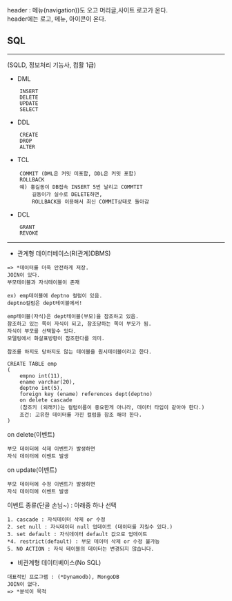 header : 메뉴(navigation))도 오고 머리글,사이트 로고가 온다.  
header에는 로고, 메뉴, 아이콘이 온다.

## SQL
---
(SQLD, 정보처리 기능사, 컴활 1급)
- DML
```
    INSERT
    DELETE
    UPDATE
    SELECT
```
- DDL
```
    CREATE
    DROP
    ALTER
```
- TCL
```
    COMMIT (DML은 커밋 미포함, DDL은 커밋 포함)
    ROLLBACK
    예) 홍길동이 DB접속 INSERT 5번 날리고 COMMTIT
        길동이가 실수로 DELETE하면,
        ROLLBACK을 이용해서 최신 COMMIT상태로 돌아감
```
- DCL
```
    GRANT
    REVOKE
```
---
- 관계형 데이터베이스(R(관계)DBMS)  
```
=> *데이터를 더욱 안전하게 저장.
JOIN이 있다.
부모테이블과 자식테이블이 존재

ex) emp테이블에 deptno 컬럼이 있음.
deptno컬럼은 dept테이블에서!

emp테이블(자식)은 dept테이블(부모)을 참조하고 있음.
참조하고 있는 쪽이 자식이 되고, 참조당하는 쪽이 부모가 됨.
자식이 부모를 선택할수 있다.
모델링에서 화살표방향이 참조한다를 의미.

참조를 하지도 당하지도 않는 테이블을 원시테이블이라고 한다.
```
```
CREATE TABLE emp
(
    empno int(11),
    ename varchar(20),
    deptno int(5),
    foreign key (ename) references dept(deptno)
    on delete cascade
    (참조키 (외래키)는 컬럼이름이 중요한게 아니라, 데이터 타입이 같아야 한다.)
    조건: 고유한 데이터를 가진 컬럼을 참조 해야 한다.
)
```
on delete(이벤트)
```
부모 데이터에 삭제 이벤트가 발생하면
자식 데이터에 이벤트 발생
```
on update(이벤트)
```
부모 데이터에 수정 이벤트가 발생하면
자식 데이터에 이벤트 발생
```
이벤트 종류(단골 손님~) : 아래중 하나 선택
```
1. cascade : 자식데이터 삭제 or 수정
2. set null : 자식데이터 null 업데이트 (데이터를 지킬수 있다.)
3. set default : 자식데이터 default 값으로 업데이트
*4. restrict(default) : 부모 데이터 삭제 or 수정 불가능
5. NO ACTION : 자식 테이블의 데이터는 변경되지 않습니다.
```

- 비관계형 데이터베이스(No SQL)
```
대표적인 프로그램 : (*Dynamodb), MongoDB
JOIN이 없다.  
=> *분석이 목적
```